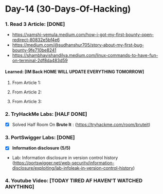 # Day-14 (30-Days-Of-Hacking)

### 1. Read 3 Article: [DONE]

- https://vamshi-vemula.medium.com/how-i-got-my-first-bounty-open-redirect-80832e5bf4e6
- https://medium.com/@sudhanshur705/story-about-my-first-bug-bounty-9fe710be8241
- https://shambhavishandilya.medium.com/linux-commands-to-have-fun-on-terminal-2df8da483d59

#### Learned: [IM Back HOME WILL UPDATE EVERYTHING TOMORROW]

1. From Article 1:
      

2. From Article 2:
   

3. From Article 3:
    

### 2. TryHackMe Labs: [HALF DONE]

 - [X] Solved Half Room On **Brute It** : (https://tryhackme.com/room/bruteit)

### 3. PortSwigger Labs: [DONE]

 - [X] **Information disclosure (5/5)**
 -  Lab: Information disclosure in version control history  (https://portswigger.net/web-security/information-disclosure/exploiting/lab-infoleak-in-version-control-history)

### 4. Youtube Video: [TODAY TIRED AF HAVEN'T WATCHED ANYTHING]
